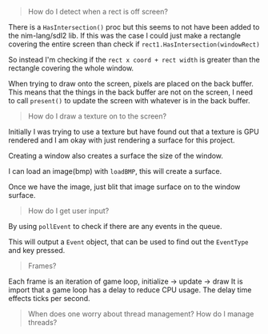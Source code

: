 > How do I detect when a rect is off screen?

There is a ``HasIntersection()`` proc but this seems to not have been added to the nim-lang/sdl2 lib. If this was the case I could just make a rectangle covering the entire screen than check if 
``rect1.HasIntersection(windowRect)``

So instead I'm checking if the ``rect x coord + rect width`` is greater than the rectangle covering the whole window.  

When trying to draw onto the screen, pixels are placed on the back buffer. This means that the things in the back buffer are not on the screen, I need to call ``present()`` to update the screen with whatever is in the back buffer.

> How do I draw a texture on to the screen?

Initially I was trying to use a texture but have found out that a texture is GPU rendered and I am okay with just rendering a surface for this project.

Creating a window also creates a surface the size of the window.

I can load an image(bmp) with ``loadBMP``, this will create a surface.

Once we have the image, just blit that image surface on to the window surface.

> How do I get user input?

By using ``pollEvent`` to check if there are any events in the queue.

This will output a ``Event`` object, that can be used to find out the ``EventType`` and key pressed.

> Frames?

Each frame is an iteration of game loop, initialize -> update -> draw
It is import that a game loop has a delay to reduce CPU usage. The delay time effects ticks per second.

> When does one worry about thread management?
> How do I manage threads?
